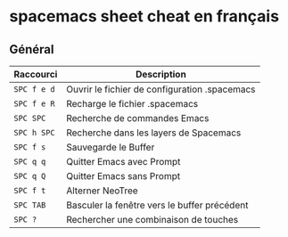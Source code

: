 # spacemacs sheet cheat en français

## Général
Raccourci | Description 
---|---
`SPC f e d` | Ouvrir le fichier de configuration .spacemacs 
`SPC f e R` | Recharge le fichier .spacemacs
`SPC SPC` |  Recherche de commandes Emacs
`SPC h SPC` | Recherche dans les layers de Spacemacs
`SPC f s` | Sauvegarde le Buffer
`SPC q q` | Quitter Emacs avec Prompt
`SPC q Q` | Quitter Emacs sans Prompt
`SPC f t` | Alterner NeoTree
`SPC TAB` | Basculer la fenêtre vers le buffer précédent
`SPC ?` | Rechercher une combinaison de touches
